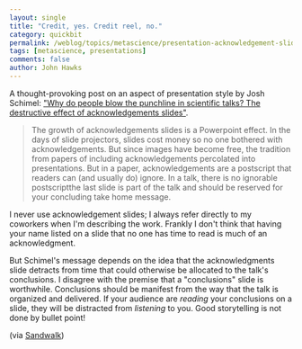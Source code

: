 ```yaml
---
layout: single 
title: "Credit, yes. Credit reel, no." 
category: quickbit
permalink: /weblog/topics/metascience/presentation-acknowledgement-slides-2013.html
tags: [metascience, presentations] 
comments: false 
author: John Hawks 
---
```



A thought-provoking post on an aspect of presentation style by Josh Schimel: <a href="http://schimelwritingscience.wordpress.com/2013/02/03/why-do-people-blow-the-punchline-in-scientitic-talks-the-destructive-effect-of-acknowledgements-slides/">"Why do people blow the punchline in scientific talks? The destructive effect of acknowledgements slides"</a>.

<blockquote>The growth of acknowledgements slides is a Powerpoint effect. In the days of slide projectors, slides cost money so no one bothered with acknowledgements. But since images have become free, the tradition from papers of including acknowledgements percolated into presentations. But in a paper, acknowledgements are a postscript that readers can (and usually do) ignore. In a talk, there is no ignorable postscriptthe last slide is part of the talk and should be reserved for your concluding take home message.</blockquote>

I never use acknowledgement slides; I always refer directly to my coworkers when I'm describing the work. Frankly I don't think that having your name listed on a slide that no one has time to read is much of an acknowledgment. 

But Schimel's message depends on the idea that the acknowledgments slide detracts from time that could otherwise be allocated to the talk's conclusions. I disagree with the premise that a "conclusions" slide is worthwhile. Conclusions should be manifest from the way that the talk is organized and delivered. If your audience are <em>reading</em> your conclusions on a slide, they will be distracted from <em>listening</em> to you. Good storytelling is not done by bullet point!


(via <a href="http://sandwalk.blogspot.com/2013/02/skip-acknowledgements-slide.html">Sandwalk</a>)

